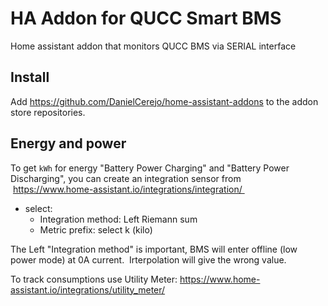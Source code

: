 # HA Addon for QUCC Smart BMS

Home assistant addon that monitors QUCC BMS via SERIAL interface


## Install

Add https://github.com/DanielCerejo/home-assistant-addons to the addon store repositories.


## Energy and power

To get `kWh` for energy "Battery Power Charging" and "Battery Power Discharging", you can create an integration sensor from  https://www.home-assistant.io/integrations/integration/ 
- select:
    - Integration method: Left Riemann sum
    - Metric prefix: select k (kilo)

The Left "Integration method" is important, BMS will enter offline (low power mode) at 0A current.  Irterpolation will give the wrong value.

To track consumptions use Utility Meter: 
https://www.home-assistant.io/integrations/utility_meter/